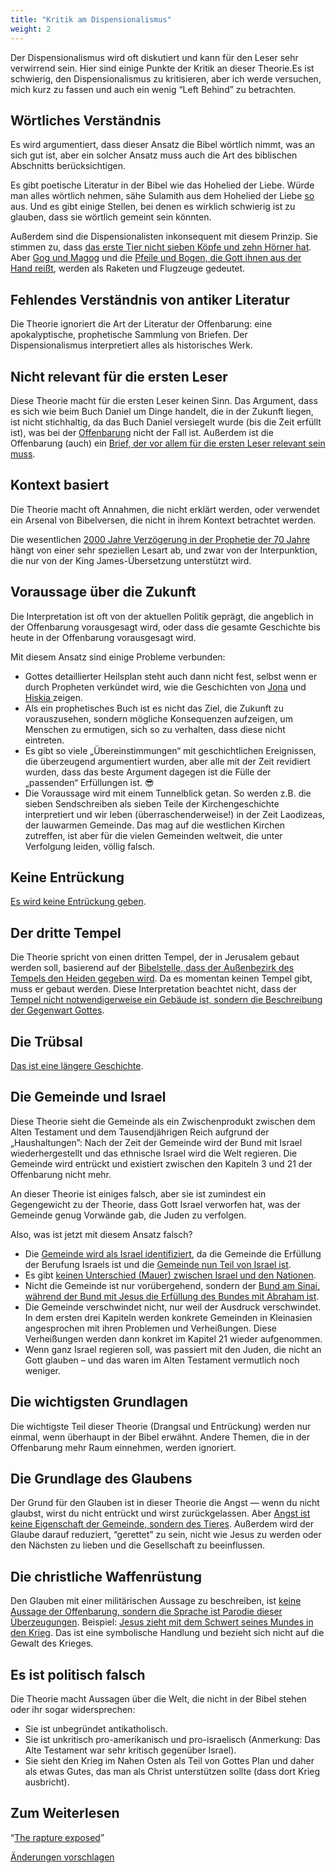 ```yaml
---
title: "Kritik am Dispensionalismus"
weight: 2
---
```



Der Dispensionalismus wird oft diskutiert und kann für den Leser sehr verwirrend sein. Hier sind einige Punkte der Kritik an dieser Theorie.Es ist schwierig, den Dispensionalismus zu kritisieren, aber ich werde versuchen, mich kurz zu fassen und auch ein wenig “Left Behind” zu betrachten.


## Wörtliches Verständnis

<a name="7102"></a>
Es wird argumentiert, dass dieser Ansatz die Bibel wörtlich nimmt, was an sich gut ist, aber ein solcher Ansatz muss auch die Art des biblischen Abschnitts berücksichtigen.

Es gibt poetische Literatur in der Bibel wie das Hohelied der Liebe. Würde man alles wörtlich nehmen, sähe Sulamith aus dem Hohelied der Liebe [so](https://www.pinterest.com/pin/414894184412811101/) aus. Und es gibt einige Stellen, bei denen es wirklich schwierig ist zu glauben, dass sie wörtlich gemeint sein könnten.

Außerdem sind die Dispensionalisten inkonsequent mit diesem Prinzip. Sie stimmen zu, dass [das erste Tier nicht sieben Köpfe und zehn Hörner hat](https://www.bibleserver.com/SLT/Offenbarung13%2C1). Aber [Gog und Magog](https://www.bibleserver.com/SLT/Offenbarung20%2C8) und die [Pfeile und Bogen, die Gott ihnen aus der Hand reißt](https://www.bibleserver.com/SLT/Hesekiel39%2C3), werden als Raketen und Flugzeuge gedeutet.


## Fehlendes Verständnis von antiker Literatur

<a name="0bf6"></a>
Die Theorie ignoriert die Art der Literatur der Offenbarung: eine apokalyptische, prophetische Sammlung von Briefen. Der Dispensionalismus interpretiert alles als historisches Werk.


## Nicht relevant für die ersten Leser

<a name="1325"></a>
Diese Theorie macht für die ersten Leser keinen Sinn. Das Argument, dass es sich wie beim Buch Daniel um Dinge handelt, die in der Zukunft liegen, ist nicht stichhaltig, da das Buch Daniel versiegelt wurde (bis die Zeit erfüllt ist), was bei der [Offenbarung](https://www.bibleserver.com/SLT/Offenbarung22%2C10) nicht der Fall ist. Außerdem ist die Offenbarung (auch) ein [Brief, der vor allem für die ersten Leser relevant sein muss](../../../../background/literature/expl/the-book-of-revelation-how-to-read-it).


## Kontext basiert

<a name="423b"></a>
Die Theorie macht oft Annahmen, die nicht erklärt werden, oder verwendet ein Arsenal von Bibelversen, die nicht in ihrem Kontext betrachtet werden.

Die wesentlichen [2000 Jahre Verzögerung in der Prophetie der 70 Jahre](https://www.bibleserver.com/SLT/Daniel9%2C26-27) hängt von einer sehr speziellen Lesart ab, und zwar von der Interpunktion, die nur von der King James-Übersetzung unterstützt wird.


## Voraussage über die Zukunft

<a name="9e2a"></a>
Die Interpretation ist oft von der aktuellen Politik geprägt, die angeblich in der Offenbarung vorausgesagt wird, oder dass die gesamte Geschichte bis heute in der Offenbarung vorausgesagt wird.

Mit diesem Ansatz sind einige Probleme verbunden:

- Gottes detaillierter Heilsplan steht auch dann nicht fest, selbst wenn er durch Propheten verkündet wird, wie die Geschichten von [Jona](https://www.bibleserver.com/SLT/Jona3%2C4-10) und [Hiskia ](https://www.bibleserver.com/SLT/Jesaja38%2C1-5)zeigen.
- Als ein prophetisches Buch ist es nicht das Ziel, die Zukunft zu vorauszusehen, sondern mögliche Konsequenzen aufzeigen, um Menschen zu ermutigen, sich so zu verhalten, dass diese nicht eintreten.
- Es gibt so viele „Übereinstimmungen“ mit geschichtlichen Ereignissen, die überzeugend argumentiert wurden, aber alle mit der Zeit revidiert wurden, dass das beste Argument dagegen ist die Fülle der „passenden“ Erfüllungen ist. 😎
- Die Voraussage wird mit einem Tunnelblick getan. So werden z.B. die sieben Sendschreiben als sieben Teile der Kirchengeschichte interpretiert und wir leben (überraschenderweise!) in der Zeit Laodizeas, der lauwarmen Gemeinde. Das mag auf die westlichen Kirchen zutreffen, ist aber für die vielen Gemeinden weltweit, die unter Verfolgung leiden, völlig falsch.



## Keine Entrückung

<a name="7246"></a>
[Es wird keine Entrückung geben](../../../../topics/others/expl/the-rapture).


## Der dritte Tempel

<a name="6193"></a>
Die Theorie spricht von einen dritten Tempel, der in Jerusalem gebaut werden soll, basierend auf der [Bibelstelle, dass der Außenbezirk des Tempels den Heiden gegeben wird](https://www.bibleserver.com/SLT/Offenbarung11%2C1-2). Da es momentan keinen Tempel gibt, muss er gebaut werden. Diese Interpretation beachtet nicht, dass der[ Tempel nicht notwendigerweise ein Gebäude ist, sondern die Beschreibung der Gegenwart Gottes](../../../../bible/keyword/expl/the-temple-and-the-presence-of-god).


## Die Trübsal

<a name="055e"></a>
[Das ist eine längere Geschichte](../../../../content/army/expl/the-end-time-and-the-great-tribulation).


## Die Gemeinde und Israel

<a name="049e"></a>
Diese Theorie sieht die Gemeinde als ein Zwischenprodukt zwischen dem Alten Testament und dem Tausendjährigen Reich aufgrund der „Haushaltungen”: Nach der Zeit der Gemeinde wird der Bund mit Israel wiederhergestellt und das ethnische Israel wird die Welt regieren. Die Gemeinde wird entrückt und existiert zwischen den Kapiteln 3 und 21 der Offenbarung nicht mehr.

An dieser Theorie ist einiges falsch, aber sie ist zumindest ein Gegengewicht zu der Theorie, dass Gott Israel verworfen hat, was der Gemeinde genug Vorwände gab, die Juden zu verfolgen.

Also, was ist jetzt mit diesem Ansatz falsch?

- Die [Gemeinde wird als Israel identifiziert](../../../../background/israel/expl/the-church-is-part-of-israel), da die Gemeinde die Erfüllung der Berufung Israels ist und die [Gemeinde nun Teil von Israel ist](https://www.bibleserver.com/SLT/R%C3%B6mer11%2C13-24).
- Es gibt [keinen Unterschied (Mauer) zwischen Israel und den Nationen](https://www.bibleserver.com/SLT/Epheser2%2C11-22).
- Nicht die Gemeinde ist nur vorübergehend, sondern der [Bund am Sinai, während der Bund mit Jesus die Erfüllung des Bundes mit Abraham ist](https://www.bibleserver.com/SLT/Galater3%2C15-29).
- Die Gemeinde verschwindet nicht, nur weil der Ausdruck verschwindet. In dem ersten drei Kapiteln werden konkrete Gemeinden in Kleinasien angesprochen mit ihren Problemen und Verheißungen. Diese Verheißungen werden dann konkret im Kapitel 21 wieder aufgenommen.
- Wenn ganz Israel regieren soll, was passiert mit den Juden, die nicht an Gott glauben – und das waren im Alten Testament vermutlich noch weniger.



## Die wichtigsten Grundlagen

<a name="7e97"></a>
Die wichtigste Teil dieser Theorie (Drangsal und Entrückung) werden nur einmal, wenn überhaupt in der Bibel erwähnt. Andere Themen, die in der Offenbarung mehr Raum einnehmen, werden ignoriert.


## Die Grundlage des Glaubens

<a name="ab07"></a>
Der Grund für den Glauben ist in dieser Theorie die Angst — wenn du nicht glaubst, wirst du nicht entrückt und wirst zurückgelassen. Aber [Angst ist keine Eigenschaft der Gemeinde, sondern des Tieres](../../../../content/beasts/expl/the-nature-of-the-beast-in-the-book-of-revelation). Außerdem wird der Glaube darauf reduziert, “gerettet” zu sein, nicht wie Jesus zu werden oder den Nächsten zu lieben und die Gesellschaft zu beeinflussen.


## Die christliche Waffenrüstung

<a name="7b85"></a>
Den Glauben mit einer militärischen Aussage zu beschreiben, ist [keine Aussage der Offenbarung, sondern die Sprache ist Parodie dieser Überzeugungen](https://www.bibleserver.com/SLT/Offenbarung14%2C1-5). Beispiel: [Jesus zieht mit dem Schwert seines Mundes in den Krieg](https://www.bibleserver.com/SLT/Offenbarung19%2C21). Das ist eine symbolische Handlung und bezieht sich nicht auf die Gewalt des Krieges.


## Es ist politisch falsch

<a name="7ee1"></a>
Die Theorie macht Aussagen über die Welt, die nicht in der Bibel stehen oder ihr sogar widersprechen:

- Sie ist unbegründet antikatholisch.
- Sie ist unkritisch pro-amerikanisch und pro-israelisch (Anmerkung: Das Alte Testament war sehr kritisch gegenüber Israel).
- Sie sieht den Krieg im Nahen Osten als Teil von Gottes Plan und daher als etwas Gutes, das man als Christ unterstützen sollte (dass dort Krieg ausbricht).



## Zum Weiterlesen

<a name="3fe4"></a>
“[The rapture exposed](https://www.amazon.de/Rapture-Exposed-Message-Hope-Revelation/dp/0813343143)”




[Änderungen vorschlagen](https://github.com/revelation-today/revelation-today/blob/main/exampleSite/content/docs/topics/others/expl/dispensionalism-and-its-critic.de.md)
